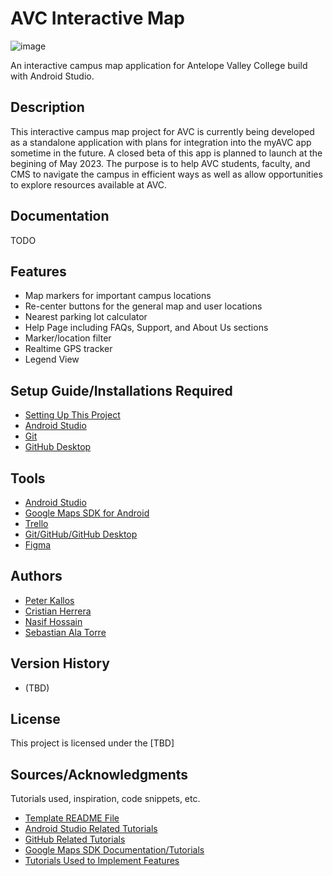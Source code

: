 # AVC Interactive Map

![image](https://user-images.githubusercontent.com/97070073/199654750-9662d503-29fb-4030-9614-7040b20bb376.png)

An interactive campus map application for Antelope Valley College build with Android Studio.

## Description
This interactive campus map project for AVC is currently being developed as a standalone application with plans for integration into the myAVC app sometime in the future. A closed beta of this app is planned to launch at the begining of May 2023. The purpose is to help AVC students, faculty, and CMS to navigate the campus in efficient ways as well as allow opportunities to explore resources available at AVC.

## Documentation
TODO

## Features
- Map markers for important campus locations
- Re-center buttons for the general map and user locations
- Nearest parking lot calculator
- Help Page including FAQs, Support, and About Us sections
- Marker/location filter 
- Realtime GPS tracker
- Legend View

## Setup Guide/Installations Required
- [Setting Up This Project](https://docs.google.com/document/d/1WN-hMppr0TWS8U6_T5rpfqnIKzhm-V03s3BqOHXbZe0/edit)
- [Android Studio](https://developer.android.com/studio/install)
- [Git](https://git-scm.com/downloads)
- [GitHub Desktop](https://desktop.github.com/)

## Tools

- [Android Studio](https://developer.android.com/studio)
- [Google Maps SDK for Android](https://console.cloud.google.com/marketplace/product/google/maps-android-backend.googleapis.com?authuser=2&project=testing-gm-362905)
- [Trello](https://trello.com/b/YtuXKz56/avc-interactive-map)
- [Git/GitHub/GitHub Desktop](https://github.com/) 
- [Figma](https://www.figma.com/)

## Authors
- [Peter Kallos](https://kallosp.github.io/)
- [Cristian Herrera](https://cristianherrera.dev/)
- [Nasif Hossain](https://github.com/nhoss )
- [Sebastian Ala Torre](https://github.com/stardustgd)

## Version History

* (TBD)

## License

This project is licensed under the [TBD]

## Sources/Acknowledgments

Tutorials used, inspiration, code snippets, etc.
- [Template README File](https://gist.github.com/DomPizzie/7a5ff55ffa9081f2de27c315f5018afc)
- [Android Studio Related Tutorials](https://docs.google.com/document/d/1crwF2KuUUNZfTE5J-7Gi7-ffuzysaaAVZ76oB8frXfc/edit?usp=sharing)
- [GitHub Related Tutorials](https://docs.google.com/document/d/17GXN9hn_DSyLGK9cHqc1HF9BBynEuyiFRtOwZUttlpU/edit?usp=sharing)
- [Google Maps SDK Documentation/Tutorials](https://docs.google.com/document/d/1uX-eJRYIoICyL2qKAsZc0sQwvIrY2spEzY5jB0jKOc0/edit?usp=sharing)
- [Tutorials Used to Implement Features](https://docs.google.com/document/d/1jYUsgiShu2J80qPkRZ6bXL0ExyC3oOd0JfJWMt0uuXE/edit?usp=sharing)
